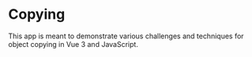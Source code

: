 # Copying

This app is meant to demonstrate various challenges and techniques for object copying in Vue 3 and JavaScript.
